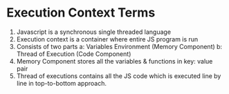 <!-- @format -->

# Execution Context Terms

1. Javascript is a synchronous single threaded language
2. Execution context is a container where entire JS program is run
3. Consists of two parts a: Variables Environment (Memory Component) b: Thread of Execution (Code Component)
4. Memory Component stores all the variables & functions in key: value pair
5. Thread of executions contains all the JS code which is executed line by line in top-to-bottom approach.
